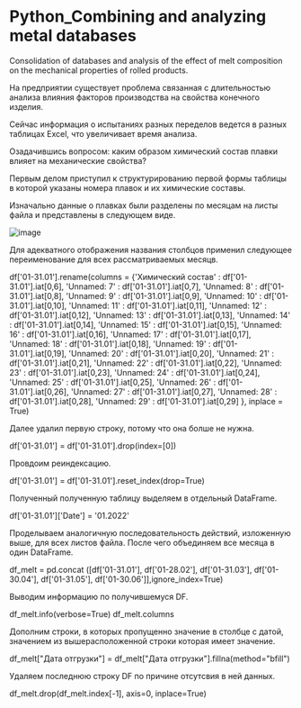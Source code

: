 # Python_Combining and analyzing metal databases
 Consolidation of databases and analysis of the effect of melt composition on the mechanical properties of rolled products.

На предприятии существует проблема связанная с длительностью анализа влияния факторов производства на свойства конечного изделия.

Сейчас информация о испытаниях разных переделов ведется в разных таблицах Excel, что увеличивает время анализа.

Озадачившись вопросом: каким образом химический состав плавки влияет на механические свойства? 

Первым делом приступил к структурированию первой формы таблицы в которой указаны номера плавок и их химические составы.

Изначально данные о плавках были разделены по месяцам на листы файла и представлены в следующем виде.

![image](https://user-images.githubusercontent.com/35117005/192804766-1bb3fdb9-3c74-4a48-84e9-b79381229fea.png)

Для адекватного отображения названия столбцов применил следующее переименование для всех рассматриваемых месяцв.

df['01-31.01'].rename(columns = {'Химический состав' : df['01-31.01'].iat[0,6], 
                                 'Unnamed: 7' : df['01-31.01'].iat[0,7], 
                                 'Unnamed: 8' : df['01-31.01'].iat[0,8], 
                                 'Unnamed: 9' : df['01-31.01'].iat[0,9],
                                 'Unnamed: 10' : df['01-31.01'].iat[0,10],
                                 'Unnamed: 11' : df['01-31.01'].iat[0,11],
                                 'Unnamed: 12' : df['01-31.01'].iat[0,12],
                                 'Unnamed: 13' : df['01-31.01'].iat[0,13],
                                 'Unnamed: 14' : df['01-31.01'].iat[0,14],
                                 'Unnamed: 15' : df['01-31.01'].iat[0,15],
                                 'Unnamed: 16' : df['01-31.01'].iat[0,16],
                                 'Unnamed: 17' : df['01-31.01'].iat[0,17],
                                 'Unnamed: 18' : df['01-31.01'].iat[0,18],
                                 'Unnamed: 19' : df['01-31.01'].iat[0,19],
                                 'Unnamed: 20' : df['01-31.01'].iat[0,20],
                                 'Unnamed: 21' : df['01-31.01'].iat[0,21],
                                 'Unnamed: 22' : df['01-31.01'].iat[0,22],
                                 'Unnamed: 23' : df['01-31.01'].iat[0,23],
                                 'Unnamed: 24' : df['01-31.01'].iat[0,24],
                                 'Unnamed: 25' : df['01-31.01'].iat[0,25],
                                 'Unnamed: 26' : df['01-31.01'].iat[0,26],
                                 'Unnamed: 27' : df['01-31.01'].iat[0,27],
                                 'Unnamed: 28' : df['01-31.01'].iat[0,28],
                                 'Unnamed: 29' : df['01-31.01'].iat[0,29]
                                }, inplace = True)

Далее удалил первую строку, потому что она болше не нужна.

df['01-31.01'] = df['01-31.01'].drop(index=[0])

Провдоим реиндексацию.

df['01-31.01'] = df['01-31.01'].reset_index(drop=True)

Полученный полученную таблицу выделяем в отдельный DataFrame.

df['01-31.01']['Date'] = '01.2022'

 Проделываем аналогичную последовательность действий, изложенную выше, для всех листов файла. После чего объединяем все месяца в один DataFrame.
 
df_melt = pd.concat ([df['01-31.01'], df['01-28.02'], df['01-31.03'], df['01-30.04'], df['01-31.05'], df['01-30.06']],ignore_index=True)

Выводим информацию по получившемуся DF.

df_melt.info(verbose=True)
df_melt.columns

Дополним строки, в которых пропущенно значение в столбце с датой, значением из вышерасположенной строки которая имеет значение.

df_melt["Дата отгрузки"] = df_melt["Дата отгрузки"].fillna(method="bfill")

Удаляем последнюю строку DF по причине отсутсвия в ней данных.

df_melt.drop(df_melt.index[-1], axis=0, inplace=True)
